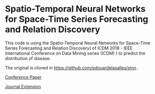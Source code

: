 # Spatio-Temporal Neural Networks for Space-Time Series Forecasting and Relation Discovery

This code is using the Spatio-Temporal Neural Networks for Space-Time Series Forecasting and Relation Discovery( of ICDM 2018 - IEEE International Conference on Data Mining series (ICDM) ) to predict the distribution of disease.

The original is cloned in https://github.com/edouardelasalles/stnn .

[Conference Paper](https://ieeexplore.ieee.org/document/8215543/)

[Journal Extension](https://link.springer.com/article/10.1007/s10115-018-1291-x)


